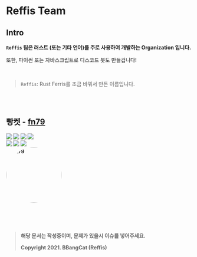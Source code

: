 # **Reffis Team**

## **Intro**

**`Reffis` 팀은 러스트 (또는 기타 언어)를 주로 사용하여 개발하는 Organization 입니다.**

또한, 파이썬 또는 자바스크립트로 디스코드 봇도 만들겁니다!




<br>

> `Reffis`: Rust Ferris를 조금 바꿔서 만든 이름입니다.


<br><br>

<h2><b>빵켓 - <a href="https://github.com/fn79">fn79</a></h2> 

<img src="https://img.shields.io/badge/Github-fn79-blue">
<img src="https://img.shields.io/badge/Cute-%3E3%3C-pink">
<img src="https://img.shields.io/badge/개발팀-success">
<img src="https://img.shields.io/badge/%EB%94%94%EC%8A%A4%EC%BD%94%EB%93%9C-!%20Bread%20Cat%230002-informational">
<br>
<img src="https://img.shields.io/badge/Rust-critical">
<img src="https://img.shields.io/badge/Python-blue">
<img src="https://img.shields.io/badge/CSharp-yellow">

<br>

 <img src="https://avatars.githubusercontent.com/u/74909209?v=4" height=70 width=70 alt="fn79" style="width: 150px; height: 150px; border-radius: 70%; overflow: hidden;">

<br><br><br>

 > 해당 문서는 작성중이며, 문제가 있을시 이슈를 넣어주세요.
 >
 > **Copyright 2021. BBangCat (Reffis)**
